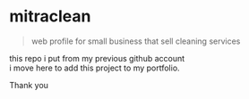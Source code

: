 # mitraclean

> web profile for small business that sell cleaning services

this repo i put from my previous github account\
i move here to add this project to my portfolio.

Thank you
